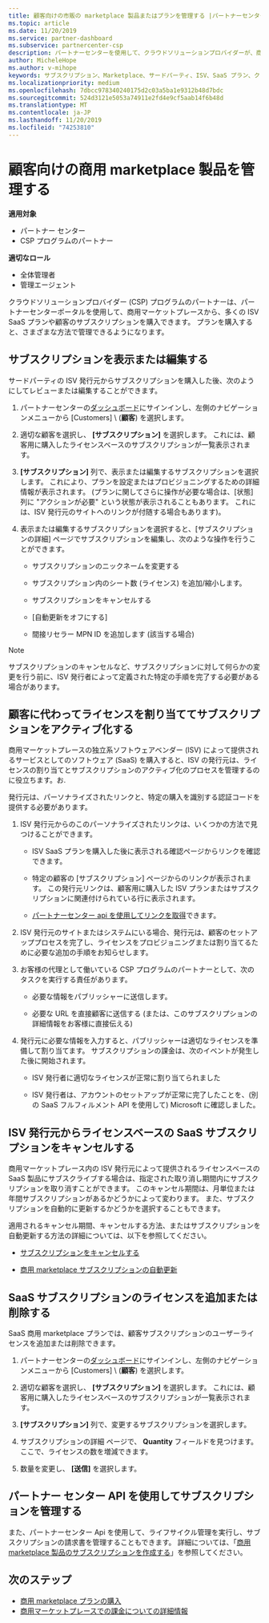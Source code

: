 ```yaml
---
title: 顧客向けの市販の marketplace 製品またはプランを管理する |パートナーセンター
ms.topic: article
ms.date: 11/20/2019
ms.service: partner-dashboard
ms.subservice: partnercenter-csp
description: パートナーセンターを使用して、クラウドソリューションプロバイダーが、商用マーケットプレースから顧客向けに購入したさまざまなサードパーティの ISV プランを管理する方法について説明します。
author: MicheleHope
ms.author: v-mihope
keywords: サブスクリプション、Marketplace、サードパーティ、ISV、SaaS プラン、クラウドソリューションプロバイダープログラム、プランの管理、サブスクリプションの管理、ライセンスの管理、サブスクリプションの取り消し、座席、自動更新の無効化、間接リセラーの MPN ID
ms.localizationpriority: medium
ms.openlocfilehash: 7dbcc978340240175d2c03a5ba1e9312b48d7bdc
ms.sourcegitcommit: 524d3121e5053a74911e2fd4e9cf5aab14f6b48d
ms.translationtype: MT
ms.contentlocale: ja-JP
ms.lasthandoff: 11/20/2019
ms.locfileid: "74253810"
---
```

# <a name="manage-commercial-marketplace-products-for-your-customers"></a>顧客向けの商用 marketplace 製品を管理する

**適用対象**

- パートナー センター
- CSP プログラムのパートナー

**適切なロール**

- 全体管理者
- 管理エージェント

クラウドソリューションプロバイダー (CSP) プログラムのパートナーは、パートナーセンターポータルを使用して、商用マーケットプレースから、多くの ISV SaaS プランや顧客のサブスクリプションを購入できます。 プランを購入すると、さまざまな方法で管理できるようになります。

## <a name="view-or-edit-a-subscription"></a>サブスクリプションを表示または編集する

サードパーティの ISV 発行元からサブスクリプションを購入した後、次のようにしてレビューまたは編集することができます。

1. パートナーセンターの[ダッシュボード](https://partner.microsoft.com/dashboard)にサインインし、左側のナビゲーションメニューから [Customers] \ (**顧客**\) を選択します。

2. 適切な顧客を選択し、 **[サブスクリプション]** を選択します。 これには、顧客用に購入したライセンスベースのサブスクリプションが一覧表示されます。

3. **[サブスクリプション]** 列で、表示または編集するサブスクリプションを選択します。 これにより、プランを設定またはプロビジョニングするための詳細情報が表示されます。 (プランに関してさらに操作が必要な場合は、[状態] 列に "アクションが必要" という状態が表示されることもあります。 これには、ISV 発行元のサイトへのリンクが付随する場合もあります)。

4. 表示または編集するサブスクリプションを選択すると、[サブスクリプションの詳細] ページでサブスクリプションを編集し、次のような操作を行うことができます。

    - サブスクリプションのニックネームを変更する

    - サブスクリプション内のシート数 (ライセンス) を追加/縮小します。

    - サブスクリプションをキャンセルする

    - [自動更新をオフにする]

    - 間接リセラー MPN ID を追加します (該当する場合)

> [!NOTE]
> サブスクリプションのキャンセルなど、サブスクリプションに対して何らかの変更を行う前に、ISV 発行者によって定義された特定の手順を完了する必要がある場合があります。

## <a name="assign-licenses-and-activate-a-subscription-on-behalf-of-a-customer"></a>顧客に代わってライセンスを割り当ててサブスクリプションをアクティブ化する

商用マーケットプレースの独立系ソフトウェアベンダー (ISV) によって提供されるサービスとしてのソフトウェア (SaaS) を購入すると、ISV の発行元は、ライセンスの割り当てとサブスクリプションのアクティブ化のプロセスを管理するのに役立ちます。お.

発行元は、パーソナライズされたリンクと、特定の購入を識別する認証コードを提供する必要があります。

1. ISV 発行元からのこのパーソナライズされたリンクは、いくつかの方法で見つけることができます。

    - ISV SaaS プランを購入した後に表示される確認ページからリンクを確認できます。

    - 特定の顧客の [サブスクリプション] ページからのリンクが表示されます。 この発行元リンクは、顧客用に購入した ISV プランまたはサブスクリプションに関連付けられている行に表示されます。

    - [パートナーセンター api を使用してリンクを取得](https://docs.microsoft.com/partner-center/develop/get-activation-link-by-order-line-item)できます。

2. ISV 発行元のサイトまたはシステムにいる場合、発行元は、顧客のセットアッププロセスを完了し、ライセンスをプロビジョニングまたは割り当てるために必要な追加の手順をお知らせします。

3. お客様の代理として働いている CSP プログラムのパートナーとして、次のタスクを実行する責任があります。

    - 必要な情報をパブリッシャーに送信します。

    - 必要な URL を直接顧客に送信する (または、このサブスクリプションの詳細情報をお客様に直接伝える)

4. 発行元に必要な情報を入力すると、パブリッシャーは適切なライセンスを準備して割り当てます。 サブスクリプションの課金は、次のイベントが発生した後に開始されます。

    - ISV 発行者に適切なライセンスが正常に割り当てられました

    - ISV 発行者は、アカウントのセットアップが正常に完了したことを、(別の SaaS フルフィルメント API を使用して) Microsoft に確認しました。

## <a name="cancel-a-license-based-saas-subscription-from-an-isv-publisher"></a>ISV 発行元からライセンスベースの SaaS サブスクリプションをキャンセルする

商用マーケットプレース内の ISV 発行元によって提供されるライセンスベースの SaaS 製品にサブスクライブする場合は、指定された取り消し期間内にサブスクリプションを取り消すことができます。 このキャンセル期間は、月単位または年間サブスクリプションがあるかどうかによって変わります。 また、サブスクリプションを自動的に更新するかどうかを選択することもできます。

適用されるキャンセル期間、キャンセルする方法、またはサブスクリプションを自動更新する方法の詳細については、以下を参照してください。

- [サブスクリプションをキャンセルする](create-a-new-subscription.md#cancel-a-subscription)

- [商用 marketplace サブスクリプションの自動更新](create-a-new-subscription.md#choose-whether-to-automatically-renew-a-commercial-marketplace-subscription)

## <a name="add-or-remove-licenses-for-a-saas-subscription"></a>SaaS サブスクリプションのライセンスを追加または削除する

SaaS 商用 marketplace プランでは、顧客サブスクリプションのユーザーライセンスを追加または削除できます。

1. パートナーセンターの[ダッシュボード](https://partner.microsoft.com/dashboard)にサインインし、左側のナビゲーションメニューから [Customers] \ (**顧客**\) を選択します。

2. 適切な顧客を選択し、 **[サブスクリプション]** を選択します。 これには、顧客用に購入したライセンスベースのサブスクリプションが一覧表示されます。

3. **[サブスクリプション]** 列で、変更するサブスクリプションを選択します。

4. サブスクリプションの詳細 ページで、 **Quantity** フィールドを見つけます。 ここで、ライセンスの数を増減できます。

5. 数量を変更し、 **[送信]** を選択します。

## <a name="manage-subscriptions-using-partner-center-apis"></a>パートナー センター API を使用してサブスクリプションを管理する

また、パートナーセンター Api を使用して、ライフサイクル管理を実行し、サブスクリプションの請求書を管理することもできます。 詳細については、「[商用 marketplace 製品のサブスクリプションを作成する](https://docs.microsoft.com/partner-center/develop/create-subscription-azure-marketplace-products)」を参照してください。

## <a name="next-steps"></a>次のステップ

- [商用 marketplace プランの購入](csp-commercial-marketplace-purchase.md)
- [商用マーケットプレースでの課金についての詳細情報](csp-commercial-marketplace-billing.md)